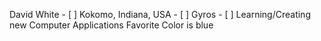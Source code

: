 
David White
     - [ ] Kokomo, Indiana, USA
     - [ ] Gyros
     - [ ] Learning/Creating new Computer Applications
     Favorite Color is blue
